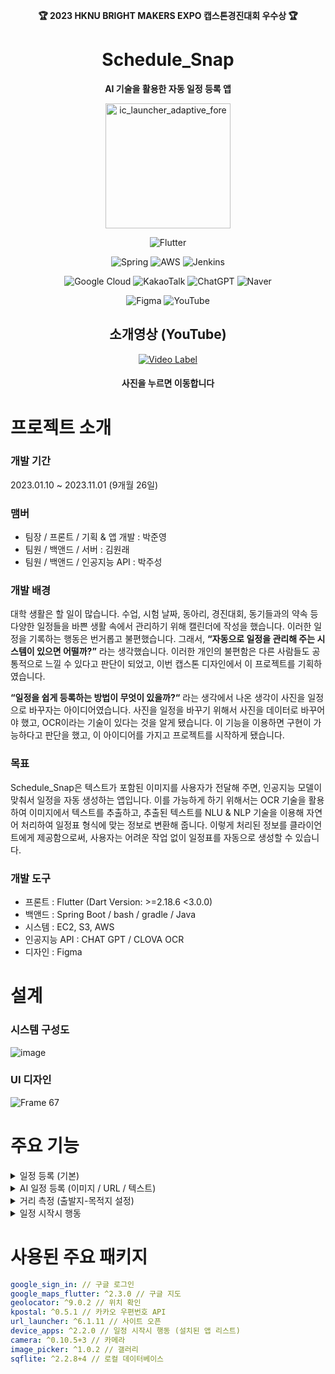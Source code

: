 <div align="center">

**:trophy: 2023 HKNU BRIGHT MAKERS EXPO 캡스톤경진대회 우수상 :trophy:**
# Schedule_Snap

**AI 기술을 활용한 자동 일정 등록 앱**

<img src="https://github.com/user-attachments/assets/7b03d122-cd24-4b4b-9091-32c2f8af2f02" alt="ic_launcher_adaptive_fore" width="200"/>

![Flutter](https://img.shields.io/badge/Flutter-%2302569B.svg?style=for-the-badge&logo=Flutter&logoColor=white)

![Spring](https://img.shields.io/badge/spring-%236DB33F.svg?style=for-the-badge&logo=spring&logoColor=white)
![AWS](https://img.shields.io/badge/AWS-%23FF9900.svg?style=for-the-badge&logo=amazonwebservices&logoColor=white)
![Jenkins](https://img.shields.io/badge/jenkins-%232C5263.svg?style=for-the-badge&logo=jenkins&logoColor=white)

![Google Cloud](https://img.shields.io/badge/Google_Cloud-%234285F4.svg?style=for-the-badge&logo=google-cloud&logoColor=white)
![KakaoTalk](https://img.shields.io/badge/kakao-ffcd00.svg?style=for-the-badge&logo=kakao&logoColor=000000)
![ChatGPT](https://img.shields.io/badge/chatGPT-74aa9c?style=for-the-badge&logo=openai&logoColor=white)
![Naver](https://img.shields.io/badge/CLOVA_OCR-03C75A?style=for-the-badge&logo=Naver&logoColor=white)

![Figma](https://img.shields.io/badge/figma-%23F24E1E.svg?style=for-the-badge&logo=figma&logoColor=white)
![YouTube](https://img.shields.io/badge/YouTube-%23FF0000.svg?style=for-the-badge&logo=YouTube&logoColor=white)

## 소개영상 (YouTube)  
[![Video Label](https://github.com/user-attachments/assets/5b7f6953-e5ad-430c-9955-435eced3c281)](https://www.youtube.com/watch?v=ExNMmo1e0Rw)  
#### **사진을 누르면 이동합니다**

</div>

# 프로젝트 소개
### 개발 기간
2023.01.10 ~ 2023.11.01 (9개월 26일)
### 맴버
- 팀장 / 프론트 / 기획 & 앱 개발 : 박준영
- 팀원 / 백앤드 / 서버 : 김원래
- 팀원 / 백앤드 / 인공지능 API : 박주성
### 개발 배경
 대학 생활은 할 일이 많습니다. 수업, 시험 날짜, 동아리, 경진대회, 동기들과의 약속 등 다양한 일정들을 바쁜 생활 속에서 관리하기 위해 캘린더에 작성을 했습니다. 이러한 일정을 기록하는 행동은 번거롭고 불편했습니다. 그래서, **“자동으로 일정을 관리해 주는 시스템이 있으면 어떨까?”** 라는 생각했습니다. 이러한 개인의 불편함은 다른 사람들도 공통적으로 느낄 수 있다고 판단이 되었고, 이번 캡스톤 디자인에서 이 프로젝트를 기획하였습니다.

**“일정을 쉽게 등록하는 방법이 무엇이 있을까?“** 라는 생각에서 나온 생각이 사진을 일정으로 바꾸자는 아이디어였습니다. 사진을 일정을 바꾸기 위해서 사진을 데이터로 바꾸어야 했고, OCR이라는 기술이 있다는 것을 알게 됐습니다. 이 기능을 이용하면 구현이 가능하다고 판단을 했고, 이 아이디어를 가지고 프로젝트를 시작하게 됐습니다.

 ### 목표
 Schedule_Snap은 텍스트가 포함된 이미지를 사용자가 전달해 주면, 인공지능 모델이 맞춰서 일정을 자동 생성하는 앱입니다. 이를 가능하게 하기 위해서는 OCR 기술을 활용하여 이미지에서 텍스트를 추출하고, 추출된 텍스트를 NLU & NLP 기술을 이용해 자연어 처리하여 일정표 형식에 맞는 정보로 변환해 줍니다. 이렇게 처리된 정보를 클라이언트에게 제공함으로써, 사용자는 어려운 작업 없이 일정표를 자동으로 생성할 수 있습니다.
 
### 개발 도구
- 프론트 : Flutter (Dart Version: >=2.18.6 <3.0.0)
- 백앤드 : Spring Boot / bash / gradle / Java
- 시스템 : EC2, S3, AWS
- 인공지능 API : CHAT GPT / CLOVA OCR
- 디자인 : Figma

# 설계
### 시스템 구성도
![image](https://github.com/user-attachments/assets/906bc3ec-a8a7-47fa-b576-d9e19d2a59dd)
### UI 디자인
![Frame 67](https://github.com/user-attachments/assets/6c35f9f7-21ff-44d3-bff5-861125bba00d)

# 주요 기능
<details>
<summary>
  일정 등록 (기본)
</summary>
   <img src="https://github.com/user-attachments/assets/ed8cd713-f82f-4c2a-9f37-cb71cca8fd43" width="200" height="400"/>
   <img src="https://github.com/user-attachments/assets/5ed41b4b-5ee6-4368-ad4b-c6e3908c2afb" width="200" height="400"/>
   <img src="https://github.com/user-attachments/assets/7ad881df-2cd7-440e-90ee-15d179d0eaa5" width="200" height="400"/>
   <img src="https://github.com/user-attachments/assets/d912c1fd-c052-4c8b-966c-1177dede4100" width="200" height="400"/>
</details>

<details>
<summary>
  AI 일정 등록 (이미지 / URL / 텍스트)
</summary>
   <img src="https://github.com/user-attachments/assets/170688bd-7e2f-4f94-aa8b-69bef854b5d2" width="200" height="400"/>
   <img src="https://github.com/user-attachments/assets/992c581a-7931-4114-be7e-2625f3706f9e" width="200" height="400"/>
   <img src="https://github.com/user-attachments/assets/12dbbae7-66c1-4cbe-84cd-fb12ac72e269" width="200" height="400"/>
   <img src="https://github.com/user-attachments/assets/a15a8930-0b90-4f9f-932a-f7a8db2b2ba1" width="200" height="400"/>
</details>

<details>
<summary>
  거리 측정 (출발지-목적지 설정)
</summary>
<img src="https://github.com/user-attachments/assets/f29995ae-8ee9-440e-be15-bb55bebaf0c0" width="500" height="300"/>
<img src="https://github.com/user-attachments/assets/bd034181-ed55-42b8-bfca-8c9f0e9a591f" width="150" height="300"/>
<img src="https://github.com/user-attachments/assets/279d6334-bd97-45d6-aff4-c4230bd63bf9" width="150" height="300"/>

사용자가 출발지와 목적지를 <a href="https://postcode.map.daum.net/guide" target="_blank">카카오 우편번호 API</a>를 활용해서 가져오면 </br>
해당 데이터를 기반으로 **URL Scheme**을 통해 타사 지도로 연결해줍니다.

```dart
Map_Button(String text, String URL, String icon) {
...
 child: OutlinedButton(
  style: OutlinedButton.styleFrom(side: BorderSide(width: 1, color: Colors.white)),
   onPressed: (_startlocation.text.isNotEmpty && _endlocation.text.isNotEmpty)
    ? () async {
     await launchUrl(Uri.parse(URL), mode: LaunchMode.externalApplication);
     // 구글 : "https://www.google.com/maps/dir/?api=1&origin=${_startlocation.text}&destination=${_endlocation.text}&travelmode=transit"
     // 네이버 : "nmap://route/public?slat=${start_lat}&slng=${start_lng}&sname=${_startlocation.text}&dlat=${end_lat}&dlng=${end_lng}&dname=${_endlocation.text}&appname={your_appname}"
     // 카카오 : "kakaomap://route?sp=${start_lat},${start_lng}&ep=${end_lat},${end_lng}&by=PUBLICTRANSIT"
  }
...
```
</details>

<details>
<summary>
  일정 시작시 행동
</summary>
<img src="https://github.com/user-attachments/assets/b11628b0-b3e4-47ad-9c47-4dd00753c568" width="500" height="300"/>
<img src="https://github.com/user-attachments/assets/ca5b3710-67c5-48ce-b611-3944fffcc99a" width="300" height="300"/>

<a href="https://pub.dev/packages/device_apps" target="_blank">설치된 앱을 확인</a> 하는 패키지를 활용해서 일정이 시작될 때, 지정된 앱을 실행시키거나, 사이트를 열 수 있습니다. </br>
**해당 패키지는 중단되었기에, <a href="https://pub.dev/packages/installed_apps" target="_blank">다른 패키지</a>를 사용해야합니다.
</details>

# 사용된 주요 패키지
```yaml
google_sign_in: // 구글 로그인
google_maps_flutter: ^2.3.0 // 구글 지도
geolocator: ^9.0.2 // 위치 확인
kpostal: ^0.5.1 // 카카오 우편번호 API
url_launcher: ^6.1.11 // 사이트 오픈
device_apps: ^2.2.0 // 일정 시작시 행동 (설치된 앱 리스트)
camera: ^0.10.5+3 // 카메라
image_picker: ^1.0.2 // 갤러리
sqflite: ^2.2.8+4 // 로컬 데이터베이스
```



